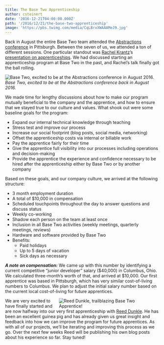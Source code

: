 ```yaml
---
title: The Base Two Apprenticeship
author: csteinert
date: '2016-12-21T04:00:00.000Z'
path: '/2016/12/21/the-base-two-apprenticeship'
image: 'https://pbs.twimg.com/media/CqLBrxXWAAAMeJ9.jpg'
---
```


Back in August the entire Base Two team attended the
<a href="http://abstractions.io" target="blank">Abstractions conference</a> in
Pittsburgh. Between the seven of us, we attended a ton of different sessions.
One particular standout was [Rachel Krantz](http://rachelkrantz.com/)’s
[presentation on apprenticeships](https://t.co/qRxOizjqoG). We had discussed
starting an apprenticeship program at Base Two in the past, and Rachel’s talk
finally got the ball rolling.

![Base Two, excited to be at the Abstractions conference in August 2016.](https://pbs.twimg.com/media/CqLBrxXWAAAMeJ9.jpg)
_Base Two, excited to be at the Abstractions conference back in August 2016._

We made time for lengthy discussions about how to make our program mutually
beneficial to the company and the apprentice, and how to ensure that we stayed
true to our culture and values. What shook out were some baseline goals for the
program:

- Expand our internal technical knowledge through teaching
- Stress test and improve our process
- Increase our social footprint (blog posts, social media, networking)
- Offset the apprenticeship costs via internal or billable work
- Pay the apprentice fairly for their time
- Give the apprentice full visibility into our processes including operations
  and decision-making
- Provide the apprentice the experience and confidence necessary to be hired
  after the apprenticeship either by Base Two or by another company

Based on these goals, and our company culture, we arrived at the following
structure:

- 3 month employment duration
- A total of \$10,000 in compensation
- Scheduled touchpoints throughout the day to answer questions and discuss
  status
- Weekly co-working
- Shadow each person on the team at least once
- Inclusion in all Base Two activities (weekly meetings, quarterly meetings,
  reviews)
- Hardware and software provided by Base Two
- Benefits:
  - Paid holidays
  - Up to 5 days of vacation
  - Sick days as necessary

_**A note on compensation:**_ We came up with this number by identifying a
current competitive “junior developer” salary ($40,000) in Columbus, Ohio. We
calculated three-month’s worth of that, and arrived at $10,000. Our first
apprentice was based in Pittsburgh, which has very similar cost-of-living
numbers to Columbus. We plan to adjust the initial salary number based on the
current local cost-of-living for future apprentices.

<img src="http://base2.io/assets/img/rdunkle.jpg" style="float: right; margin-right: 2em; max-width: 300px;" title="Reed Dunkle, trailblazing Base Two Apprentice!" />

We are very excited to have finally started and are now halfway into our very
first apprenticeship with [Reed Dunkle](https://github.com/reeddunkle). He has
been an excellent guinea pig and has already given us great insight and feedback
into how we can improve the program for future apprentices. As with all of our
projects, we’ll be iterating and improving this process as we go. Over the next
few weeks Reed will be publishing his own blog posts about his experience so
far. Stay tuned!
